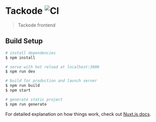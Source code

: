 # Tackode ![CI](https://github.com/Tackode/frontend/workflows/Yarn/badge.svg)

> Tackode frontend

## Build Setup

```bash
# install dependencies
$ npm install

# serve with hot reload at localhost:3000
$ npm run dev

# build for production and launch server
$ npm run build
$ npm start

# generate static project
$ npm run generate
```

For detailed explanation on how things work, check out [Nuxt.js docs](https://nuxtjs.org).
